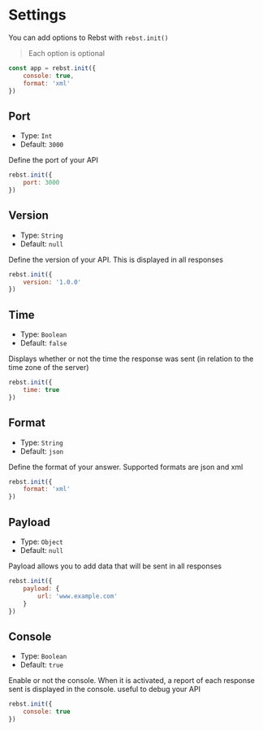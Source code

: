 # Settings
You can add options to Rebst with `rebst.init()`

> Each option is optional

```javascript
const app = rebst.init({
    console: true,
    format: 'xml'
})
```

## Port

- Type: `Int`
- Default: `3000`

Define the port of your API

```javascript
rebst.init({
    port: 3000
})
```

## Version

- Type: `String`
- Default: `null`

Define the version of your API. This is displayed in all responses

```javascript
rebst.init({
    version: '1.0.0'
})
```

## Time

- Type: `Boolean`
- Default: `false`

Displays whether or not the time the response was sent (in relation to the time zone of the server)

```javascript
rebst.init({
    time: true
})
```

## Format

- Type: `String`
- Default: `json`

Define the format of your answer. Supported formats are json and xml

```javascript
rebst.init({
    format: 'xml'
})
```

## Payload

- Type: `Object`
- Default: `null`

Payload allows you to add data that will be sent in all responses

```javascript
rebst.init({
    payload: {
        url: 'www.example.com'
    }
})
```

## Console

- Type: `Boolean`
- Default: `true`

Enable or not the console. When it is activated, a report of each response sent is displayed in the console. useful to debug your API

```javascript
rebst.init({
    console: true
})
```